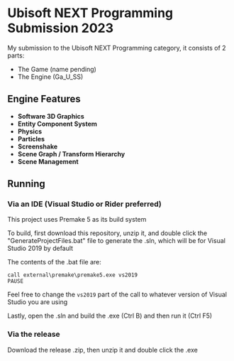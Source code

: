 # Ubisoft NEXT Programming Submission 2023

My submission to the Ubisoft NEXT Programming category, it consists of 2 parts:

- The Game (name pending)
- The Engine (Ga_U_SS)

## Engine Features

- **Software 3D Graphics**
- **Entity Component System**
- **Physics**
- **Particles**
- **Screenshake**
- **Scene Graph / Transform Hierarchy**
- **Scene Management**


## Running

### Via an IDE (Visual Studio or Rider preferred)

This project uses Premake 5 as its build system

To build, first download this repository, unzip it, and double click the "GenerateProjectFiles.bat" file to 
generate the .sln, which will be for Visual Studio 2019 by default

The contents of the .bat file are:
```
call external\premake\premake5.exe vs2019
PAUSE
```

Feel free to change the ```vs2019``` part of the call to whatever version of Visual 
Studio you are using

Lastly, open the .sln and build the .exe (Ctrl B) and then run it (Ctrl F5)

### Via the release

Download the release .zip, then unzip it and double click the .exe